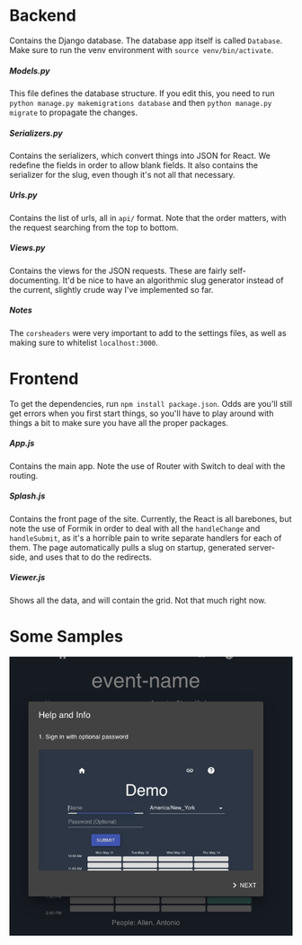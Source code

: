# Backend
Contains the Django database. The database app itself is called `Database`. Make sure to run the venv environment with `source venv/bin/activate`. 

##### Models.py
This file defines the database structure. If you edit this, you need to run `python manage.py makemigrations database` and then `python manage.py migrate` to propagate the changes. 

##### Serializers.py
Contains the serializers, which convert things into JSON for React. We redefine the fields in order to allow blank fields. It also contains the serializer for the slug, even though it's not all that necessary.

##### Urls.py
Contains the list of urls, all in `api/` format. Note that the order matters, with the request searching from the top to bottom. 

##### Views.py
Contains the views for the JSON requests. These are fairly self-documenting. It'd be nice to have an algorithmic slug generator instead of the current, slightly crude way I've implemented so far.

##### Notes
The `corsheaders` were very important to add to the settings files, as well as making sure to whitelist `localhost:3000`.

# Frontend
To get the dependencies, run `npm install package.json`. Odds are you'll still get errors when you first start things, so you'll have to play around with things a bit to make sure you have all the proper packages. 

##### App.js
Contains the main app. Note the use of Router with Switch to deal with the routing.

##### Splash.js
Contains the front page of the site. Currently, the React is all barebones, but note the use of Formik in order to deal with all the `handleChange` and `handleSubmit`, as it's a horrible pain to write separate handlers for each of them. The page automatically pulls a slug on startup, generated server-side, and uses that to do the redirects.

##### Viewer.js
Shows all the data, and will contain the grid. Not that much right now. 

# Some Samples

![some image](/readme_img/demo.png)